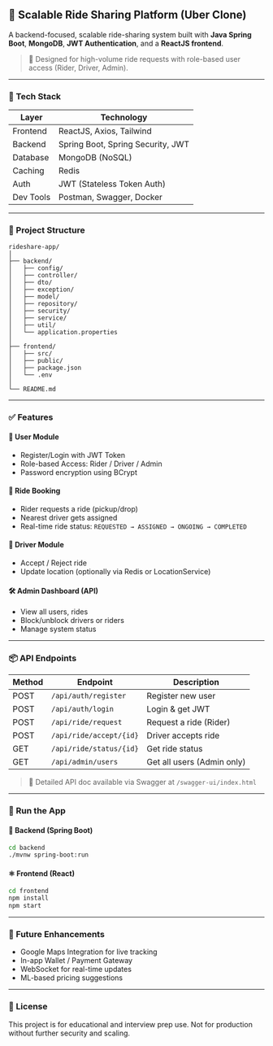 ## 🚗 Scalable Ride Sharing Platform (Uber Clone)

A backend-focused, scalable ride-sharing system built with **Java Spring Boot**, **MongoDB**, **JWT Authentication**, and a **ReactJS frontend**.

> 💼 Designed for high-volume ride requests with role-based user access (Rider, Driver, Admin).

---

### 📌 Tech Stack

| Layer         | Technology                          |
| ------------- | ----------------------------------- |
| Frontend      | ReactJS, Axios, Tailwind            |
| Backend       | Spring Boot, Spring Security, JWT   |
| Database      | MongoDB (NoSQL)                     |
| Caching       | Redis                               |
| Auth          | JWT (Stateless Token Auth)          |
| Dev Tools     | Postman, Swagger, Docker            |

---

### 📁 Project Structure

```
rideshare-app/
│
├── backend/
│   ├── config/
│   ├── controller/
│   ├── dto/
│   ├── exception/
│   ├── model/
│   ├── repository/
│   ├── security/
│   ├── service/
│   ├── util/
│   └── application.properties
│
├── frontend/
│   ├── src/
│   ├── public/
│   ├── package.json
│   └── .env
│
└── README.md
```

---

### ✅ Features

#### 👤 User Module

* Register/Login with JWT Token
* Role-based Access: Rider / Driver / Admin
* Password encryption using BCrypt

#### 🚕 Ride Booking

* Rider requests a ride (pickup/drop)
* Nearest driver gets assigned
* Real-time ride status: `REQUESTED → ASSIGNED → ONGOING → COMPLETED`

#### 📍 Driver Module

* Accept / Reject ride
* Update location (optionally via Redis or LocationService)

#### 🛠 Admin Dashboard (API)

* View all users, rides
* Block/unblock drivers or riders
* Manage system status

---

### 📦 API Endpoints

| Method | Endpoint                | Description                |
| ------ | ----------------------- | -------------------------- |
| POST   | `/api/auth/register`    | Register new user          |
| POST   | `/api/auth/login`       | Login & get JWT            |
| POST   | `/api/ride/request`     | Request a ride (Rider)     |
| POST   | `/api/ride/accept/{id}` | Driver accepts ride        |
| GET    | `/api/ride/status/{id}` | Get ride status            |
| GET    | `/api/admin/users`      | Get all users (Admin only) |

> 📘 Detailed API doc available via Swagger at `/swagger-ui/index.html`

---

### 🧪 Run the App

#### 🔧 Backend (Spring Boot)

```bash
cd backend
./mvnw spring-boot:run
```

#### ⚛️ Frontend (React)

```bash
cd frontend
npm install
npm start
```

---

### 🚀 Future Enhancements

* Google Maps Integration for live tracking
* In-app Wallet / Payment Gateway
* WebSocket for real-time updates
* ML-based pricing suggestions

---

### 📄 License

This project is for educational and interview prep use. Not for production without further security and scaling.
